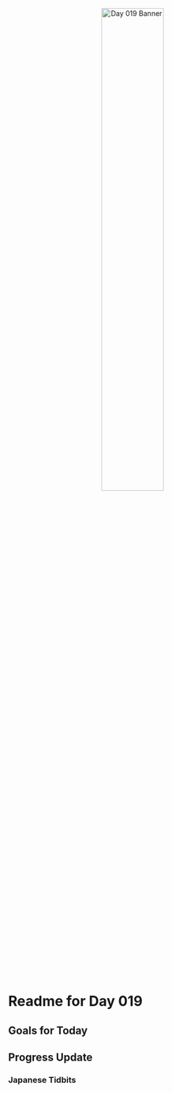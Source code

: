 <div align="center">
 <img src="../..Images/image_019.jpg" alt="Day 019 Banner" width="50%">
</div>

# Readme for Day 019

## Goals for Today

## Progress Update

### Japanese Tidbits

